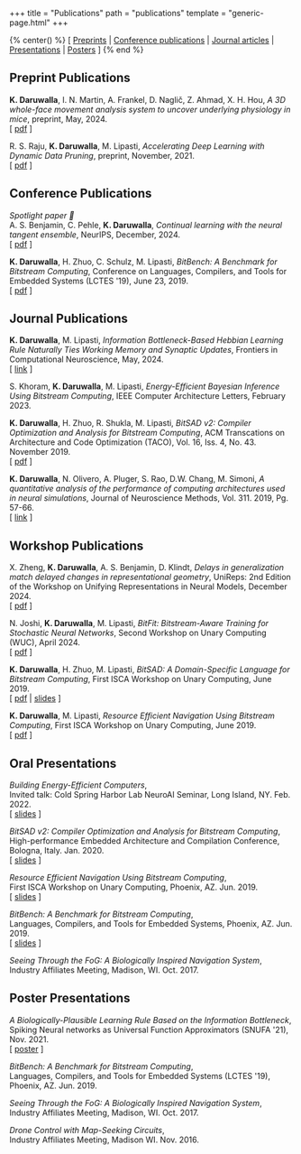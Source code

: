 +++
title = "Publications"
path = "publications"
template = "generic-page.html"
+++

{% center() %}
[
[Preprints](#preprint-publications) |
[Conference publications](#conference-publications) |
[Journal articles](#journal-publications) |
[Presentations](#oral-presentations) |
[Posters](#poster-presentations)
]
{% end %}

## Preprint Publications

**K. Daruwalla**, I. N. Martin, A. Frankel, D. Naglič, Z. Ahmad, X. H. Hou, *A 3D whole-face movement analysis system to uncover underlying physiology in mice*, preprint, May, 2024. \
[ [pdf](https://www.biorxiv.org/content/10.1101/2024.05.07.593051v1.full.pdf) ]

R. S. Raju, **K. Daruwalla**, M. Lipasti, *Accelerating Deep Learning with Dynamic Data Pruning*, preprint, November, 2021. \
[ [pdf](https://arxiv.org/pdf/2111.12621) ]

## Conference Publications

_Spotlight paper 🔦_ \
A. S. Benjamin, C. Pehle, **K. Daruwalla**, *Continual learning with the neural tangent ensemble*, NeurIPS, December, 2024. \
[ [pdf](https://openreview.net/pdf?id=qOSFiJdVkZ) ]

**K. Daruwalla**, H. Zhuo, C. Schulz, M. Lipasti, *BitBench: A Benchmark for Bitstream Computing*, Conference on Languages, Compilers, and Tools for Embedded Systems (LCTES '19), June 23, 2019. \
[ [pdf](https://dl.acm.org/authorize?N681037) ]

## Journal Publications

**K. Daruwalla**, M. Lipasti, *Information Bottleneck-Based Hebbian Learning Rule Naturally Ties Working Memory and Synaptic Updates*, Frontiers in Computational Neuroscience, May, 2024. \
[ [link](https://www.frontiersin.org/journals/computational-neuroscience/articles/10.3389/fncom.2024.1240348/full) ]

S. Khoram, **K. Daruwalla**, M. Lipasti, *Energy-Efficient Bayesian Inference Using Bitstream Computing*, IEEE Computer Architecture Letters, February 2023.

**K. Daruwalla**, H. Zhuo, R. Shukla, M. Lipasti, *BitSAD v2: Compiler Optimization and Analysis for Bitstream Computing*, ACM Transcations on Architecture and Code Optimization (TACO), Vol. 16, Iss. 4, No. 43. November 2019. \
[ [pdf](https://dl.acm.org/doi/10.1145/3364999?cid=99659434975) ]

**K. Daruwalla**, N. Olivero, A. Pluger, S. Rao, D.W. Chang, M. Simoni, *A quantitative analysis of the performance of computing architectures used in neural simulations*, Journal of Neuroscience Methods, Vol. 311. 2019, Pg. 57-66. \
[ [link](http://www.sciencedirect.com/science/article/pii/S0165027018303017) ]

## Workshop Publications

X. Zheng, **K. Daruwalla**, A. S. Benjamin, D. Klindt, *Delays in generalization match delayed changes in representational geometry*, UniReps: 2nd Edition of the Workshop on Unifying Representations in Neural Models, December 2024. \
[ [pdf](https://openreview.net/pdf?id=1ae108kHk2) ]

N. Joshi, **K. Daruwalla**, M. Lipasti, *BitFit: Bitstream-Aware Training for Stochastic Neural Networks*, Second Workshop on Unary Computing (WUC), April 2024. \
[ [pdf](/publications/BitFit.pdf) ]

**K. Daruwalla**, H. Zhuo, M. Lipasti, *BitSAD: A Domain-Specific Language for Bitstream Computing*, First ISCA Workshop on Unary Computing, June 2019.\
[ [pdf](/publications/BitSADv1.pdf) | [slides](/publications/BitSADv1-Slides.pdf) ]

**K. Daruwalla**, M. Lipasti, *Resource Efficient Navigation Using Bitstream Computing*, First ISCA Workshop on Unary Computing, June 2019.\
[ [pdf](/publications/BitstreamHomography.pdf) ]

## Oral Presentations

*Building Energy-Efficient Computers*,\
Invited talk: Cold Spring Harbor Lab NeuroAI Seminar, Long Island, NY. Feb. 2022.\
[ [slides](/publications/CSHL-NeuroAI-Seminar-Slides.pdf) ]

*BitSAD v2: Compiler Optimization and Analysis for Bitstream Computing*,\
High-performance Embedded Architecture and Compilation Conference, Bologna, Italy. Jan. 2020.\
[ [slides](/publications/BitSADv2-Slides.pdf) ]

*Resource Efficient Navigation Using Bitstream Computing*,\
First ISCA Workshop on Unary Computing, Phoenix, AZ. Jun. 2019.\
[ [slides](/publications/BitstreamHomography-Slides.pdf) ]

*BitBench: A Benchmark for Bitstream Computing*,\
Languages, Compilers, and Tools for Embedded Systems, Phoenix, AZ. Jun. 2019.\
[ [slides](/publications/BitBench-Slides.pdf) ]

*Seeing Through the FoG: A Biologically Inspired Navigation System*,\
Industry Affiliates Meeting, Madison, WI. Oct. 2017.

## Poster Presentations

*A Biologically-Plausible Learning Rule Based on the Information Bottleneck*,\
Spiking Neural networks as Universal Function Approximators (SNUFA '21), Nov. 2021.\
[ [poster](/publications/SNUFA21-Poster.pdf) ]

*BitBench: A Benchmark for Bitstream Computing*,\
Languages, Compilers, and Tools for Embedded Systems (LCTES '19), Phoenix, AZ. Jun. 2019.

*Seeing Through the FoG: A Biologically Inspired Navigation System*,\
Industry Affiliates Meeting, Madison, WI. Oct. 2017.

*Drone Control with Map-Seeking Circuits*,\
Industry Affiliates Meeting, Madison WI. Nov. 2016.
